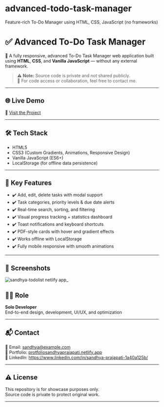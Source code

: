# advanced-todo-task-manager
Feature-rich To-Do Manager using HTML, CSS, JavaScript (no frameworks)
# ✅ Advanced To-Do Task Manager


🎯 A fully responsive, advanced To-Do Task Manager web application built using **HTML**, **CSS**, and **Vanilla JavaScript** — without any external framework.

> ⚠️ **Note:** Source code is private and not shared publicly.  
> 📩 For code access or collaboration, feel free to contact me.

---

## 🌐 Live Demo

🔗 [Visit the Project](https://sandhya-todolist.netlify.app/)

---

## 🛠️ Tech Stack

- HTML5
- CSS3 (Custom Gradients, Animations, Responsive Design)
- Vanilla JavaScript (ES6+)
- LocalStorage (for offline data persistence)

---

## 🚀 Key Features

- ✔️ Add, edit, delete tasks with modal support
- ✔️ Task categories, priority levels & due date alerts
- ✔️ Real-time search, sorting, and filtering
- ✔️ Visual progress tracking + statistics dashboard
- ✔️ Toast notifications and keyboard shortcuts
- ✔️ PDF-style cards with hover and gradient effects
- ✔️ Works offline with LocalStorage
- ✔️ Fully mobile responsive with smooth animations

---

## 📸 Screenshots
![sandhya-todolist netlify app_](https://github.com/user-attachments/assets/7cbc1d3e-d7f3-4b81-b0ba-d0ddc19cb6e1)


## 👩‍💻 Role

**Solo Developer**  
End-to-end design, development, UI/UX, and optimization

---

## 📬 Contact

📧 Email: sandhya@example.com  
🔗 Portfolio: [protfoliosandhyaprajapati.netlify.app](https://protfoliosandhyaprajapati.netlify.app/)  
🔗 LinkedIn: https://www.linkedin.com/in/sandhya-prajapati-1a40a125b/

---

## ⚠️ License

This repository is for showcase purposes only.  
Source code is private to protect original work.

---
